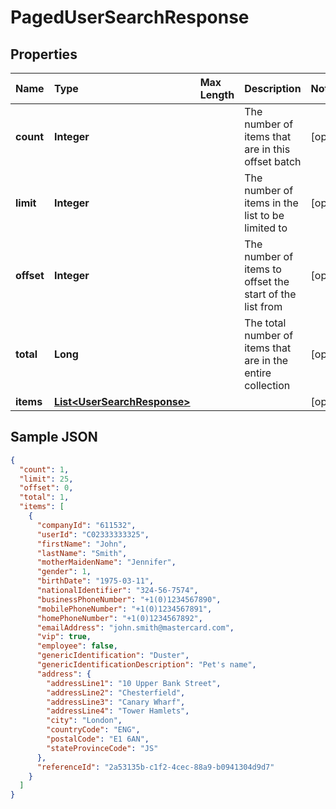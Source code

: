 # PagedUserSearchResponse

## Properties

| Name | Type | Max Length | Description | Notes |
| :--- | :--- | :--------- | :---------- | :---- |
| **count** | **Integer** | | The number of items that are in this offset batch | [optional] |
| **limit** | **Integer** | | The number of items in the list to be limited to | [optional] |
| **offset** | **Integer** | | The number of items to offset the start of the list from | [optional] |
| **total** | **Long** | | The total number of items that are in the entire collection | [optional] |
| **items** | [**List&lt;UserSearchResponse&gt;**](UserSearchResponse.md) | | | [optional] |

## Sample JSON

```json
{
  "count": 1,
  "limit": 25,
  "offset": 0,
  "total": 1,
  "items": [
    {
      "companyId": "611532",
      "userId": "C02333333325",
      "firstName": "John",
      "lastName": "Smith",
      "motherMaidenName": "Jennifer",
      "gender": 1,
      "birthDate": "1975-03-11",
      "nationalIdentifier": "324-56-7574",
      "businessPhoneNumber": "+1(0)1234567890",
      "mobilePhoneNumber": "+1(0)1234567891",
      "homePhoneNumber": "+1(0)1234567892",
      "emailAddress": "john.smith@mastercard.com",
      "vip": true,
      "employee": false,
      "genericIdentification": "Duster",
      "genericIdentificationDescription": "Pet's name",
      "address": {
        "addressLine1": "10 Upper Bank Street",
        "addressLine2": "Chesterfield",
        "addressLine3": "Canary Wharf",
        "addressLine4": "Tower Hamlets",
        "city": "London",
        "countryCode": "ENG",
        "postalCode": "E1 6AN",
        "stateProvinceCode": "JS"
      },
      "referenceId": "2a53135b-c1f2-4cec-88a9-b0941304d9d7"
    }
  ]
}
```
